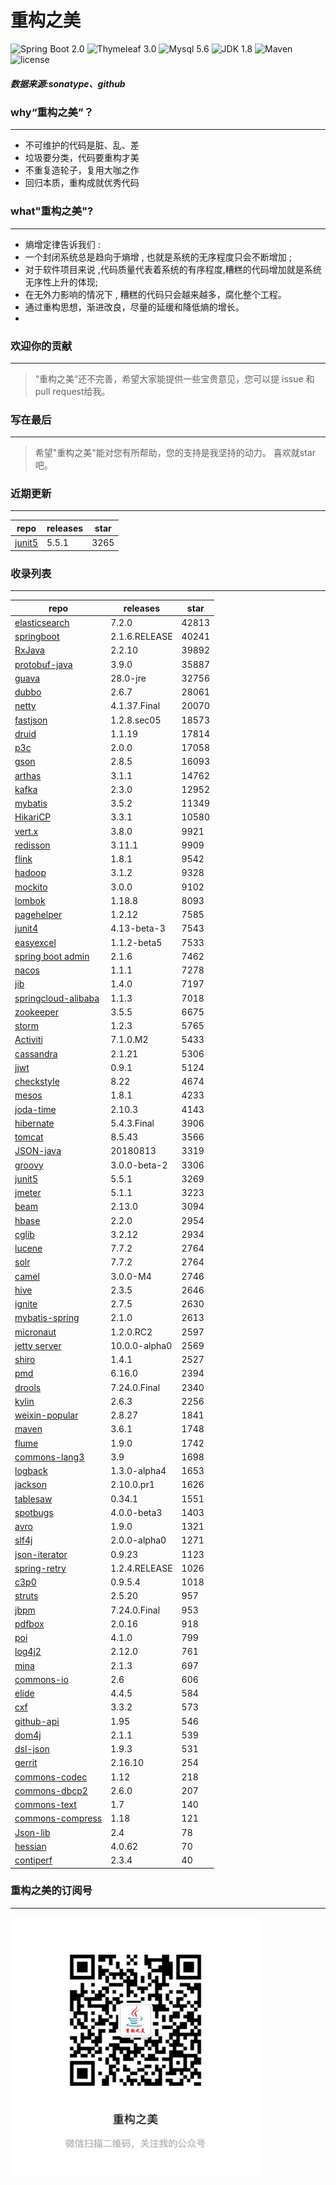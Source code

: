 # 重构之美
![Spring Boot 2.0](https://img.shields.io/badge/Spring%20Boot-2.0-brightgreen.svg)
![Thymeleaf 3.0](https://img.shields.io/badge/Thymeleaf-3.0-yellow.svg)
![Mysql 5.6](https://img.shields.io/badge/Mysql-5.6-blue.svg)
![JDK 1.8](https://img.shields.io/badge/JDK-1.8-brightgreen.svg)
![Maven](https://img.shields.io/badge/Maven-3.5.0-yellowgreen.svg)
![license](https://img.shields.io/badge/license-Apache%202-blue.svg)
##### 数据来源:sonatype、github

### why“重构之美”？
--- 
- 不可维护的代码是脏、乱、差
- 垃圾要分类，代码要重构才美
- 不重复造轮子，复用大咖之作
- 回归本质，重构成就优秀代码


### what"重构之美"?
---
- 熵增定律告诉我们 :
- 一个封闭系统总是趋向于熵增 , 也就是系统的无序程度只会不断增加 ;
- 对于软件项目来说 ,代码质量代表着系统的有序程度,糟糕的代码增加就是系统无序性上升的体现;
- 在无外力影响的情况下 , 糟糕的代码只会越来越多，腐化整个工程。
- 通过重构思想，渐进改良，尽量的延缓和降低熵的增长。
- 


### 欢迎你的贡献
---
> “重构之美”还不完善，希望大家能提供一些宝贵意见，您可以提 issue 和 pull request给我。


### 写在最后
---
> 希望"重构之美"能对您有所帮助，您的支持是我坚持的动力。
> 喜欢就star吧。


### 近期更新
---
repo | releases | star
---|---|---
[junit5](https://github.com/junit-team/junit5) | 5.5.1 | 3265

### 收录列表
---
repo | releases | star
---|---|---
[elasticsearch](https://github.com/elastic/elasticsearch) | 7.2.0 | 42813 
[springboot](https://github.com/spring-projects/spring-boot) | 2.1.6.RELEASE | 40241 
[RxJava](https://github.com/ReactiveX/RxJava) | 2.2.10 | 39892 
[protobuf-java](https://github.com/protocolbuffers/protobuf) | 3.9.0 | 35887 
[guava](https://github.com/google/guava) | 28.0-jre | 32756 
[dubbo](https://github.com/apache/incubator-dubbo) | 2.6.7 | 28061 
[netty](https://github.com/netty/netty) | 4.1.37.Final | 20070 
[fastjson](https://github.com/alibaba/fastjson) | 1.2.8.sec05 | 18573 
[druid](https://github.com/alibaba/druid) | 1.1.19 | 17814 
[p3c](https://github.com/alibaba/p3c) | 2.0.0 | 17058 
[gson](https://github.com/google/gson) | 2.8.5 | 16093 
[arthas](https://github.com/alibaba/arthas) | 3.1.1 | 14762 
[kafka](https://github.com/apache/kafka) | 2.3.0 | 12952 
[mybatis](https://github.com/mybatis/mybatis-3) | 3.5.2 | 11349 
[HikariCP](https://github.com/brettwooldridge/HikariCP) | 3.3.1 | 10580 
[vert.x](https://github.com/eclipse-vertx/vert.x) | 3.8.0 | 9921 
[redisson](https://github.com/redisson/redisson) | 3.11.1 | 9909 
[flink](https://github.com/apache/flink) | 1.8.1 | 9542 
[hadoop](https://github.com/apache/hadoop) | 3.1.2 | 9328 
[mockito](https://github.com/mockito/mockito) | 3.0.0 | 9102 
[lombok](https://github.com/rzwitserloot/lombok) | 1.18.8 | 8093 
[pagehelper](https://github.com/pagehelper/Mybatis-PageHelper) | 1.2.12 | 7585 
[junit4](https://github.com/junit-team/junit4) | 4.13-beta-3 | 7543 
[easyexcel](https://github.com/alibaba/easyexcel) | 1.1.2-beta5 | 7533 
[spring boot admin](https://github.com/codecentric/spring-boot-admin) | 2.1.6 | 7462 
[nacos](https://github.com/alibaba/nacos) | 1.1.1 | 7278 
[jib](https://github.com/GoogleContainerTools/jib) | 1.4.0 | 7197 
[springcloud-alibaba](https://github.com/spring-cloud-incubator/spring-cloud-alibaba) | 1.1.3 | 7018 
[zookeeper](https://github.com/apache/zookeeper) | 3.5.5 | 6675 
[storm](https://github.com/apache/storm) | 1.2.3 | 5765 
[Activiti](https://github.com/Activiti/Activiti) | 7.1.0.M2 | 5433 
[cassandra](https://github.com/apache/cassandra) | 2.1.21 | 5306 
[jjwt](https://github.com/jwtk/jjwt) | 0.9.1 | 5124 
[checkstyle](https://github.com/checkstyle/checkstyle) | 8.22 | 4674 
[mesos](https://github.com/apache/mesos) | 1.8.1 | 4233 
[joda-time](https://github.com/JodaOrg/joda-time) | 2.10.3 | 4143 
[hibernate](https://github.com/hibernate/hibernate-orm) | 5.4.3.Final | 3906 
[tomcat](https://github.com/apache/tomcat) | 8.5.43 | 3566 
[JSON-java](https://github.com/stleary/JSON-java) | 20180813 | 3319 
[groovy](https://github.com/apache/groovy) | 3.0.0-beta-2 | 3306 
[junit5](https://github.com/junit-team/junit5) | 5.5.1 | 3269 
[jmeter](https://github.com/apache/jmeter) | 5.1.1 | 3223 
[beam](https://github.com/apache/beam) | 2.13.0 | 3094 
[hbase](https://github.com/apache/hbase) | 2.2.0 | 2954 
[cglib](https://github.com/cglib/cglib) | 3.2.12 | 2934 
[lucene](https://github.com/apache/lucene-solr) | 7.7.2 | 2764 
[solr](https://github.com/apache/lucene-solr) | 7.7.2 | 2764 
[camel](https://github.com/apache/camel) | 3.0.0-M4 | 2746 
[hive](https://github.com/apache/hive) | 2.3.5 | 2646 
[ignite](https://github.com/apache/ignite) | 2.7.5 | 2630 
[mybatis-spring](https://github.com/mybatis/spring-boot-starter) | 2.1.0 | 2613 
[micronaut](https://github.com/micronaut-projects/micronaut-core) | 1.2.0.RC2 | 2597 
[jetty server](https://github.com/eclipse/jetty.project) | 10.0.0-alpha0 | 2569 
[shiro](https://github.com/apache/shiro) | 1.4.1 | 2527 
[pmd](https://github.com/pmd/pmd) | 6.16.0 | 2394 
[drools](https://github.com/kiegroup/drools) | 7.24.0.Final | 2340 
[kylin](https://github.com/apache/kylin) | 2.6.3 | 2256 
[weixin-popular](https://github.com/liyiorg/weixin-popular) | 2.8.27 | 1841 
[maven](https://github.com/apache/maven) | 3.6.1 | 1748 
[flume](https://github.com/apache/flume) | 1.9.0 | 1742 
[commons-lang3](https://github.com/apache/commons-lang) | 3.9 | 1698 
[logback](https://github.com/qos-ch/logback) | 1.3.0-alpha4 | 1653 
[jackson](https://github.com/FasterXML/jackson-core) | 2.10.0.pr1 | 1626 
[tablesaw](https://github.com/jtablesaw/tablesaw) | 0.34.1 | 1551 
[spotbugs](https://github.com/spotbugs/spotbugs) | 4.0.0-beta3 | 1403 
[avro](https://github.com/apache/avro) | 1.9.0 | 1321 
[slf4j](https://github.com/qos-ch/slf4j) | 2.0.0-alpha0 | 1271 
[json-iterator](https://github.com/json-iterator/java) | 0.9.23 | 1123 
[spring-retry](https://github.com/spring-projects/spring-retry) | 1.2.4.RELEASE | 1026 
[c3p0](https://github.com/swaldman/c3p0) | 0.9.5.4 | 1018 
[struts](https://github.com/apache/struts) | 2.5.20 | 957 
[jbpm](https://github.com/kiegroup/jbpm) | 7.24.0.Final | 953 
[pdfbox](https://github.com/apache/pdfbox) | 2.0.16 | 918 
[poi](https://github.com/apache/poi) | 4.1.0 | 799 
[log4j2](https://github.com/apache/logging-log4j2) | 2.12.0 | 761 
[mina](https://github.com/apache/mina) | 2.1.3 | 697 
[commons-io](https://github.com/apache/commons-io) | 2.6 | 606 
[elide](https://github.com/yahoo/elide) | 4.4.5 | 584 
[cxf](https://github.com/apache/cxf) | 3.3.2 | 573 
[github-api](https://github.com/kohsuke/github-api) | 1.95 | 546 
[dom4j](https://github.com/dom4j/dom4j) | 2.1.1 | 539 
[dsl-json](https://github.com/ngs-doo/dsl-json) | 1.9.3 | 531 
[gerrit](https://github.com/GerritCodeReview/gerrit) | 2.16.10 | 254 
[commons-codec](https://github.com/apache/commons-codec) | 1.12 | 218 
[commons-dbcp2](https://github.com/apache/commons-dbcp) | 2.6.0 | 207 
[commons-text](https://github.com/apache/commons-text) | 1.7 | 140 
[commons-compress](https://github.com/apache/commons-compress) | 1.18 | 121 
[Json-lib](https://github.com/aalmiray/Json-lib) | 2.4 | 78 
[hessian](https://github.com/ebourg/hessian) | 4.0.62 | 70 
[contiperf](https://github.com/lucaspouzac/contiperf) | 2.3.4 | 40 


### 重构之美的订阅号
---
<img src="https://github.com/jartisan2001/latest/blob/master/Image.jpg" width="400" hegiht="400" align=left />
